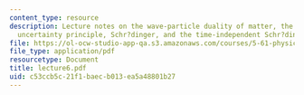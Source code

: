 ```yaml
---
content_type: resource
description: Lecture notes on the wave-particle duality of matter, the Heisenberg
  uncertainty principle, Schr?dinger, and the time-independent Schr?dinger equation.
file: https://ol-ocw-studio-app-qa.s3.amazonaws.com/courses/5-61-physical-chemistry-fall-2007/c53ccb5c21f1baecb013ea5a48801b27_lecture6.pdf
file_type: application/pdf
resourcetype: Document
title: lecture6.pdf
uid: c53ccb5c-21f1-baec-b013-ea5a48801b27
---
```

